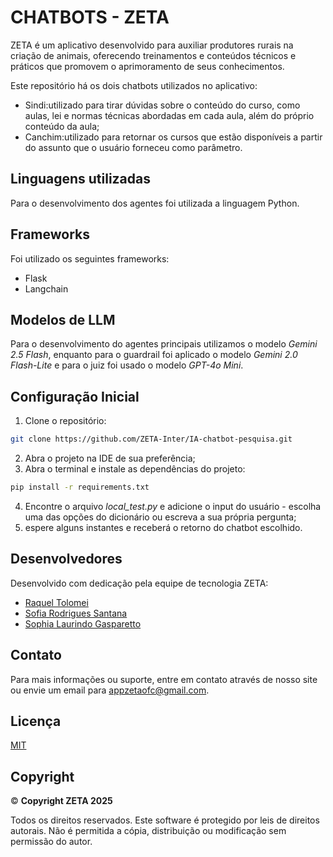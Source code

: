 
# CHATBOTS - ZETA

ZETA é um aplicativo desenvolvido para auxiliar produtores rurais na criação de animais, oferecendo treinamentos e conteúdos técnicos e práticos que promovem o aprimoramento de seus conhecimentos.

Este repositório há os dois chatbots utilizados no aplicativo:

- Sindi:utilizado para tirar dúvidas sobre o conteúdo do curso, como aulas, lei e normas técnicas abordadas em cada aula, além do próprio conteúdo da aula;
- Canchim:utilizado para retornar os cursos que estão disponíveis a partir do assunto que o usuário forneceu como parâmetro.

## Linguagens utilizadas
Para o desenvolvimento dos agentes foi utilizada a linguagem Python.

## Frameworks
Foi utilizado os seguintes frameworks:
* Flask
* Langchain

## Modelos de LLM
Para o desenvolvimento do agentes principais utilizamos o modelo *Gemini 2.5 Flash*, enquanto para o guardrail foi aplicado o modelo *Gemini 2.0 Flash-Lite* e para o juiz foi usado o modelo *GPT-4o Mini*.

## Configuração Inicial
1. Clone o repositório:
```bash
git clone https://github.com/ZETA-Inter/IA-chatbot-pesquisa.git
```
2. Abra o projeto na IDE de sua preferência;
3. Abra o terminal e instale as dependências do projeto:
```bash
pip install -r requirements.txt
```
4. Encontre o arquivo *local_test.py* e adicione o input do usuário - escolha uma das opções do dicionário ou escreva a sua própria pergunta;
5. espere alguns instantes e receberá o retorno do chatbot escolhido.

## Desenvolvedores
Desenvolvido com dedicação pela equipe de tecnologia ZETA:
- [Raquel Tolomei](https://github.com/RaquelTolomei)  
- [Sofia Rodrigues Santana](https://github.com/SofiaRSantana)  
- [Sophia Laurindo Gasparetto](https://github.com/sosogasp)  

## Contato
Para mais informações ou suporte, entre em contato através de nosso site ou envie um email para appzetaofc@gmail.com.

## Licença  
[MIT](https://choosealicense.com/licenses/mit/)

## Copyright
© **Copyright ZETA 2025**  

Todos os direitos reservados.
Este software é protegido por leis de direitos autorais. Não é permitida a cópia, distribuição ou modificação sem permissão do autor.






